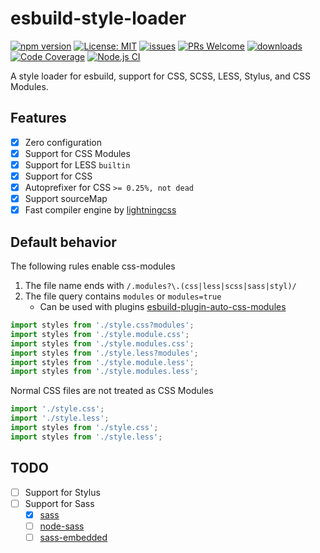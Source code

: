 # esbuild-style-loader

[![npm version](https://badge.fury.io/js/esbuild-style-loader.svg)](https://badge.fury.io/js/esbuild-style-loader)
[![License: MIT](https://img.shields.io/badge/License-MIT-yellow.svg)](https://opensource.org/licenses/MIT)
[![issues](https://img.shields.io/github/issues/noyobo/esbuild-style-loader.svg)](https://github.com/noyobo/esbuild-style-loader/issues)
[![PRs Welcome](https://img.shields.io/badge/PRs-welcome-brightgreen.svg)](#contributing)
[![downloads](https://img.shields.io/npm/dm/esbuild-style-loader.svg)](https://www.npmjs.com/package/esbuild-style-loader)
[![Code Coverage](https://codecov.io/gh/noyobo/esbuild-style-loader/branch/main/graph/badge.svg)](https://codecov.io/gh/noyobo/esbuild-style-loader)
[![Node.js CI](https://github.com/noyobo/esbuild-style-loader/actions/workflows/node.js.yml/badge.svg)](https://github.com/noyobo/esbuild-style-loader/actions/workflows/node.js.yml)

A style loader for esbuild, support for CSS, SCSS, LESS, Stylus, and CSS Modules.

## Features

- [x] Zero configuration
- [x] Support for CSS Modules
- [x] Support for LESS `builtin` 
- [x] Support for CSS 
- [x] Autoprefixer for CSS `>= 0.25%, not dead`
- [x] Support sourceMap
- [x] Fast compiler engine by [lightningcss](https://lightningcss.dev/)

## Default behavior

The following rules enable css-modules

1. The file name ends with `/.modules?\.(css|less|scss|sass|styl)/`
2. The file query contains `modules` or `modules=true` 
    - Can be used with plugins [esbuild-plugin-auto-css-modules](https://www.npmjs.com/package/esbuild-plugin-auto-css-modules)

```ts
import styles from './style.css?modules';
import styles from './style.module.css';
import styles from './style.modules.css';
import styles from './style.less?modules';
import styles from './style.module.less';
import styles from './style.modules.less';
```

Normal CSS files are not treated as CSS Modules

```ts
import './style.css';
import './style.less';
import styles from './style.css';
import styles from './style.less';
```

## TODO

- [ ] Support for Stylus
- [ ] Support for Sass
  - [x] [sass](https://www.npmjs.com/package/sass) 
  - [ ] [node-sass](https://www.npmjs.com/package/node-sass) 
  - [ ] [sass-embedded](https://www.npmjs.com/package/sass-embedded) 
